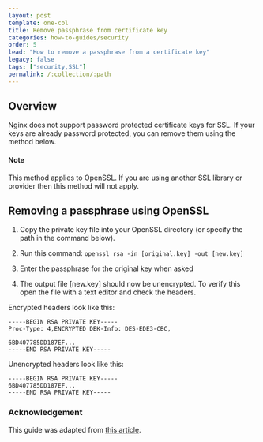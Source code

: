 ```yaml
---
layout: post
template: one-col
title: Remove passphrase from certificate key
categories: how-to-guides/security
order: 5
lead: "How to remove a passphrase from a certificate key"
legacy: false
tags: ["security,SSL"]
permalink: /:collection/:path
---
```


## Overview

Nginx does not support password protected certificate keys for SSL. If your keys are already password protected, you can remove them using the method below.

#### Note
<div class="notice notice-warning"><p>This method applies to OpenSSL. If you are using another SSL library or provider then this method will not apply.</p></div>

## Removing a passphrase using OpenSSL

1. Copy the private key file into your OpenSSL directory (or specify the path in the command below).

2. Run this command:
`openssl rsa -in [original.key] -out [new.key]`

3. Enter the passphrase for the original key when asked

4. The output file [new.key] should now be unencrypted. To verify this open the file with a text editor and check the headers.

Encrypted headers look like this:
```
-----BEGIN RSA PRIVATE KEY-----
Proc-Type: 4,ENCRYPTED DEK-Info: DES-EDE3-CBC,

6BD407785DD187EF...
-----END RSA PRIVATE KEY-----
```

Unencrypted headers look like this:
```
-----BEGIN RSA PRIVATE KEY-----
6BD407785DD187EF...
-----END RSA PRIVATE KEY-----
```

### Acknowledgement

This guide was adapted from [this article](https://knowledge.digicert.com/solution/SO5292.html).
